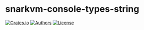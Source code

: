 # snarkvm-console-types-string

[![Crates.io](https://img.shields.io/crates/v/snarkvm-console-types-string.svg?color=neon)](https://crates.io/crates/snarkvm-console-types-string)
[![Authors](https://img.shields.io/badge/authors-Aleo-orange.svg)](https://aleo.org)
[![License](https://img.shields.io/badge/License-Apache%202.0-blue.svg)](./LICENSE.md)
